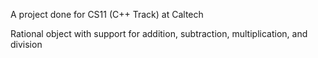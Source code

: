 A project done for CS11 (C++ Track) at Caltech

Rational object with support for addition, subtraction, multiplication, and division
